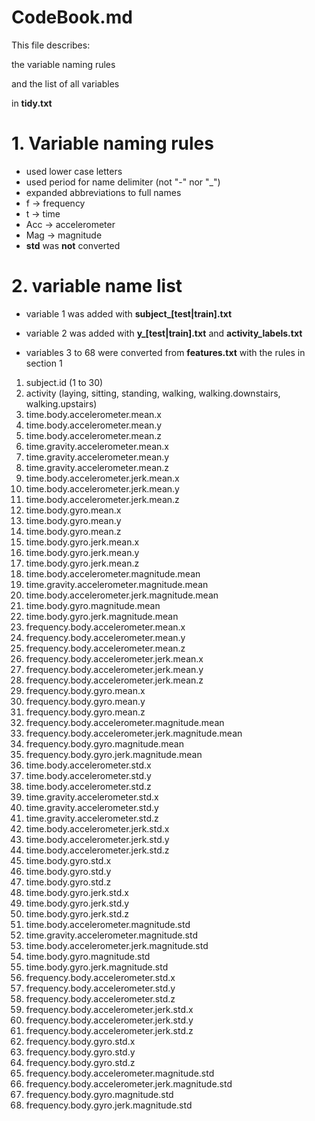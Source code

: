 CodeBook.md
===========
This file describes:

the variable naming rules

 and the list of all variables

 in **tidy.txt**

# 1. Variable naming rules
 - used lower case letters
 - used period for name delimiter (not "-" nor "_")
 - expanded abbreviations to full names 
  - f -> frequency
  - t -> time
  - Acc -> accelerometer
  - Mag -> magnitude
  - **std** was **not** converted

# 2. variable name list
- variable 1 was added with **subject_[test|train].txt**
- variable 2 was added with **y_[test|train].txt** and **activity_labels.txt**

- variables 3 to 68 were converted from **features.txt** with the rules in section 1

1. subject.id (1 to 30)
1. activity (laying, sitting, standing, walking, walking.downstairs, walking.upstairs)
1. time.body.accelerometer.mean.x
1. time.body.accelerometer.mean.y
1. time.body.accelerometer.mean.z
1. time.gravity.accelerometer.mean.x
1. time.gravity.accelerometer.mean.y
1. time.gravity.accelerometer.mean.z
1. time.body.accelerometer.jerk.mean.x
1. time.body.accelerometer.jerk.mean.y
1. time.body.accelerometer.jerk.mean.z
1. time.body.gyro.mean.x
1. time.body.gyro.mean.y
1. time.body.gyro.mean.z
1. time.body.gyro.jerk.mean.x
1. time.body.gyro.jerk.mean.y
1. time.body.gyro.jerk.mean.z
1. time.body.accelerometer.magnitude.mean
1. time.gravity.accelerometer.magnitude.mean
1. time.body.accelerometer.jerk.magnitude.mean
1. time.body.gyro.magnitude.mean
1. time.body.gyro.jerk.magnitude.mean
1. frequency.body.accelerometer.mean.x
1. frequency.body.accelerometer.mean.y
1. frequency.body.accelerometer.mean.z
1. frequency.body.accelerometer.jerk.mean.x
1. frequency.body.accelerometer.jerk.mean.y
1. frequency.body.accelerometer.jerk.mean.z
1. frequency.body.gyro.mean.x
1. frequency.body.gyro.mean.y
1. frequency.body.gyro.mean.z
1. frequency.body.accelerometer.magnitude.mean
1. frequency.body.accelerometer.jerk.magnitude.mean
1. frequency.body.gyro.magnitude.mean
1. frequency.body.gyro.jerk.magnitude.mean
1. time.body.accelerometer.std.x
1. time.body.accelerometer.std.y
1. time.body.accelerometer.std.z
1. time.gravity.accelerometer.std.x
1. time.gravity.accelerometer.std.y
1. time.gravity.accelerometer.std.z
1. time.body.accelerometer.jerk.std.x
1. time.body.accelerometer.jerk.std.y
1. time.body.accelerometer.jerk.std.z
1. time.body.gyro.std.x
1. time.body.gyro.std.y
1. time.body.gyro.std.z
1. time.body.gyro.jerk.std.x
1. time.body.gyro.jerk.std.y
1. time.body.gyro.jerk.std.z
1. time.body.accelerometer.magnitude.std
1. time.gravity.accelerometer.magnitude.std
1. time.body.accelerometer.jerk.magnitude.std
1. time.body.gyro.magnitude.std
1. time.body.gyro.jerk.magnitude.std
1. frequency.body.accelerometer.std.x
1. frequency.body.accelerometer.std.y
1. frequency.body.accelerometer.std.z
1. frequency.body.accelerometer.jerk.std.x
1. frequency.body.accelerometer.jerk.std.y
1. frequency.body.accelerometer.jerk.std.z
1. frequency.body.gyro.std.x
1. frequency.body.gyro.std.y
1. frequency.body.gyro.std.z
1. frequency.body.accelerometer.magnitude.std
1. frequency.body.accelerometer.jerk.magnitude.std
1. frequency.body.gyro.magnitude.std
1. frequency.body.gyro.jerk.magnitude.std

